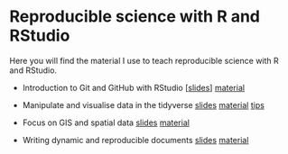 # Reproducible science with R and RStudio

Here you will find the material I use to teach reproducible science with R and RStudio.

* Introduction to Git and GitHub with RStudio [[slides](https://oliviergimenez.github.io/quick-intro-git-github-rstudio/#1)] [material](https://github.com/oliviergimenez/quick-intro-git-github-rstudio)

* Manipulate and visualise data in the tidyverse [slides](https://oliviergimenez.github.io/intro_tidyverse/#1) [material](https://github.com/oliviergimenez/intro_tidyverse) [tips](https://oliviergimenez.github.io/tidyverse-tips/)

* Focus on GIS and spatial data [slides](https://oliviergimenez.github.io/intro_spatialR/#1) [material](https://github.com/oliviergimenez/intro_spatialR)

* Writing dynamic and reproducible documents [slides](https://oliviergimenez.github.io/intro_rmarkdown/#1) [material](https://github.com/oliviergimenez/intro_rmarkdown)

